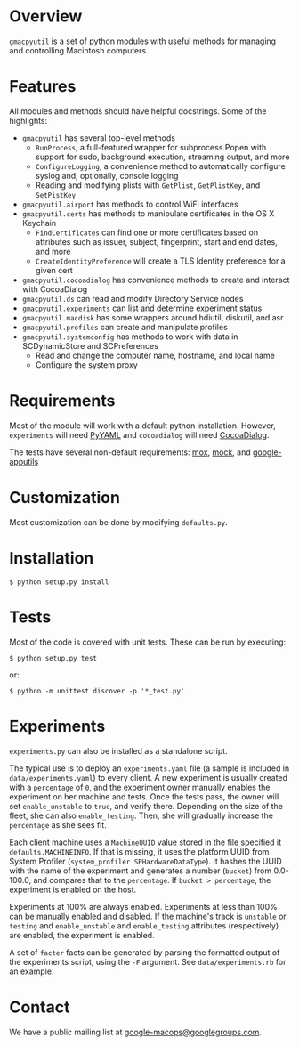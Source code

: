 # Overview
`gmacpyutil` is a set of python modules with useful methods for managing and controlling Macintosh computers.

# Features
All modules and methods should have helpful docstrings. Some of the highlights:
- `gmacpyutil` has several top-level methods
  - `RunProcess`, a full-featured wrapper for subprocess.Popen with support for sudo, background execution, streaming output, and more
  - `ConfigureLogging`, a convenience method to automatically configure syslog and, optionally, console logging
  - Reading and modifying plists with `GetPlist`, `GetPlistKey`, and `SetPistKey`
- `gmacpyutil.airport` has methods to control WiFi interfaces
- `gmacpyutil.certs` has methods to manipulate certificates in the OS X Keychain
  - `FindCertificates` can find one or more certificates based on attributes such as issuer, subject, fingerprint, start and end dates, and more
  - `CreateIdentityPreference` will create a TLS Identity preference for a given cert
- `gmacpyutil.cocoadialog` has convenience methods to create and interact with CocoaDialog
- `gmacpyutil.ds` can read and modify Directory Service nodes
- `gmacpyutil.experiments` can list and determine experiment status
- `gmacpyutil.macdisk` has some wrappers around hdiutil, diskutil, and asr
- `gmacpyutil.profiles` can create and manipulate profiles
- `gmacpyutil.systemconfig` has methods to work with data in SCDynamicStore and SCPreferences
  - Read and change the computer name, hostname, and local name
  - Configure the system proxy

# Requirements
Most of the module will work with a default python installation. However, `experiments` will need [PyYAML][] and `cocoadialog` will need [CocoaDialog][].

The tests have several non-default requirements: [mox][], [mock][], and [google-apputils][]

# Customization
Most customization can be done by modifying `defaults.py`.

# Installation
```
$ python setup.py install
```

# Tests
Most of the code is covered with unit tests. These can be run by executing:
```
$ python setup.py test
```
or:
```
$ python -m unittest discover -p '*_test.py'
```

# Experiments
`experiments.py` can also be installed as a standalone script.

The typical use is to deploy an `experiments.yaml` file (a sample is included in `data/experiments.yaml`) to every client. A new experiment is usually created with a `percentage` of `0`, and the experiment owner manually enables the experiment on her machine and tests. Once the tests pass, the owner will set `enable_unstable` to `true`, and verify there. Depending on the size of the fleet, she can also `enable_testing`. Then, she will gradually increase the `percentage` as she sees fit.

Each client machine uses a `MachineUUID` value stored in the file specified it `defaults.MACHINEINFO`. If that is missing, it uses the platform UUID from System Profiler (`system_profiler SPHardwareDataType`). It hashes the UUID with the name of the experiment and generates a number (`bucket`) from 0.0-100.0, and compares that to the `percentage`. If `bucket > percentage`, the experiment is enabled on the host.

Experiments at 100% are always enabled. Experiments at less than 100% can be manually enabled and disabled. If the machine's track is `unstable` or `testing` and `enable_unstable` and `enable_testing` attributes (respectively) are enabled, the experiment is enabled.

A set of `facter` facts can be generated by parsing the formatted output of the experiments script, using the `-F` argument. See `data/experiments.rb` for an example.

# Contact
We have a public mailing list at [google-macops@googlegroups.com](https://groups.google.com/forum/#!forum/google-macops).


  [PyYaml]: http://pyyaml.org/wiki/PyYAML
  [CocoaDialog]: http://mstratman.github.io/cocoadialog/
  [mox]: https://code.google.com/p/pymox/
  [mock]: http://www.voidspace.org.uk/python/mock/
  [google-apputils]: https://code.google.com/p/google-apputils-python/
